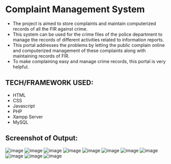 # Complaint Management System
* The project is aimed to store complaints and maintain computerized records of all the FIR against crime. 
* This system can be used for the crime files of the police department to manage the records of different activities related to information reports.
* This portal addresses the problems by letting the public complain online and computerized management of these complaints along with maintaining records of FIR.
* To make complaining easy and manage crime records, this portal is very helpful.
## TECH/FRAMEWORK USED:
* HTML
* CSS
* Javascript
* PHP
* Xampp Server
* MySQL

## Screenshot of Output:
![image](https://user-images.githubusercontent.com/60505090/108099384-8a2eb480-70aa-11eb-881c-d36f42094ad4.png)
![image](https://user-images.githubusercontent.com/60505090/108099532-be09da00-70aa-11eb-86b4-cad240313b78.png)
![image](https://user-images.githubusercontent.com/60505090/108099636-e4c81080-70aa-11eb-88c5-e5e633ec8b01.png)
![image](https://user-images.githubusercontent.com/60505090/108099693-f5788680-70aa-11eb-89c6-071d2001b95d.png)
![image](https://user-images.githubusercontent.com/60505090/108099875-28bb1580-70ab-11eb-90c4-bb6ad26f39ba.png)
![image](https://user-images.githubusercontent.com/60505090/108099965-4ab49800-70ab-11eb-8411-13c4df26c58d.png)
![image](https://user-images.githubusercontent.com/60505090/108100016-5acc7780-70ab-11eb-8c46-cd6fc81fd65a.png)
![image](https://user-images.githubusercontent.com/60505090/108100235-a848e480-70ab-11eb-9a6d-18ff133a4fdf.png)
![image](https://user-images.githubusercontent.com/60505090/108100320-c1ea2c00-70ab-11eb-901d-56e020dfa578.png)
![image](https://user-images.githubusercontent.com/60505090/108100437-ec3be980-70ab-11eb-967b-c5c37ed810df.png)
![image](https://user-images.githubusercontent.com/60505090/108100505-01187d00-70ac-11eb-814f-b72620873633.png)
